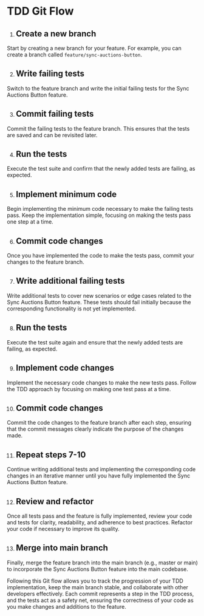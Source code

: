 # TDD Git Flow

1. ## Create a new branch

Start by creating a new branch for your feature. For example, you can create a branch called `feature/sync-auctions-button`.

2. ## Write failing tests

Switch to the feature branch and write the initial failing tests for the Sync Auctions Button feature.

3. ## Commit failing tests

Commit the failing tests to the feature branch. This ensures that the tests are saved and can be revisited later.

4. ## Run the tests

Execute the test suite and confirm that the newly added tests are failing, as expected.

5. ## Implement minimum code

Begin implementing the minimum code necessary to make the failing tests pass. Keep the implementation simple, focusing on making the tests pass one step at a time.

6. ## Commit code changes

Once you have implemented the code to make the tests pass, commit your changes to the feature branch.

7. ## Write additional failing tests

Write additional tests to cover new scenarios or edge cases related to the Sync Auctions Button feature. These tests should fail initially because the corresponding functionality is not yet implemented.

8. ## Run the tests

Execute the test suite again and ensure that the newly added tests are failing, as expected.

9. ## Implement code changes

Implement the necessary code changes to make the new tests pass. Follow the TDD approach by focusing on making one test pass at a time.

10. ## Commit code changes

Commit the code changes to the feature branch after each step, ensuring that the commit messages clearly indicate the purpose of the changes made.

11. ## Repeat steps 7-10

Continue writing additional tests and implementing the corresponding code changes in an iterative manner until you have fully implemented the Sync Auctions Button feature.

12. ## Review and refactor

Once all tests pass and the feature is fully implemented, review your code and tests for clarity, readability, and adherence to best practices. Refactor your code if necessary to improve its quality.

13. ## Merge into main branch

Finally, merge the feature branch into the main branch (e.g., master or main) to incorporate the Sync Auctions Button feature into the main codebase.

Following this Git flow allows you to track the progression of your TDD implementation, keep the main branch stable, and collaborate with other developers effectively. Each commit represents a step in the TDD process, and the tests act as a safety net, ensuring the correctness of your code as you make changes and additions to the feature.
